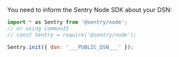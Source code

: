 You need to inform the Sentry Node SDK about your DSN:

```javascript
import * as Sentry from '@sentry/node';
// or using CommonJS
// const Sentry = require('@sentry/node');

Sentry.init({ dsn: '___PUBLIC_DSN___' });
```
